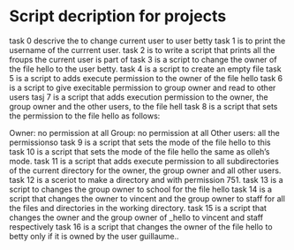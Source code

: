 # Script decription for projects
task 0 descrive the to change current user to user betty
task 1 is to print the username of the currrent user.
task 2 is to write a script that prints all the froups the current user is part of
task 3 is a script to change the owner of the file hello to the user betty.
task 4 is a script to create an empty file
task 5 is a script to adds execute permission to the owner of the file hello
task 6 is a script to give execitable permission to group owner and read to other users
tasj 7 is a script that adds execution permission to the owner, the group owner and the other users, to the file hell
task 8 is a script that sets the permission to the file hello as follows:

Owner: no permission at all
Group: no permission at all
Other users: all the permissionso
task 9 is a script that sets the mode of the file hello to this
task 10 is a script that sets the mode of the file hello the same as olleh’s mode.
task 11 is  a script that adds execute permission to all subdirectories of the current directory for the owner, the group owner and all other users.
task 12 is a sceriot to make a directory and with permission 751.
task 13 is a script to  changes the group owner to school for the file hello
task 14 is a script that changes the owner to vincent and the group owner to staff for all the files and directories in the working directory.
task 15 is a script that changes the owner and the group owner of _hello to vincent and staff respectively
task 16 is a script that changes the owner of the file hello to betty only if it is owned by the user guillaume..
